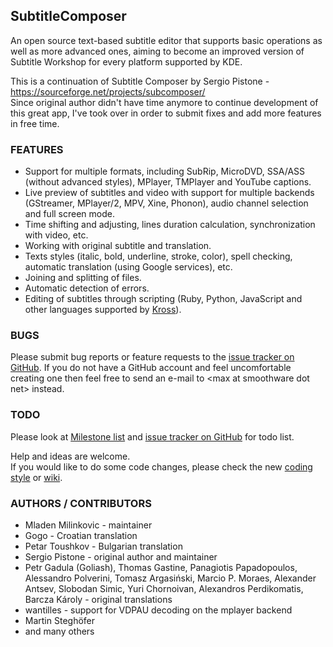 ## SubtitleComposer ##

An open source text-based subtitle editor that supports basic operations as well as more advanced ones, aiming to become an improved version of Subtitle Workshop for every platform supported by KDE.

This is a continuation of Subtitle Composer by Sergio Pistone - https://sourceforge.net/projects/subcomposer/   
Since original author didn't have time anymore to continue development of this great app, I've took over in order to submit fixes and add more features in free time.

### FEATURES
 - Support for multiple formats, including SubRip, MicroDVD, SSA/ASS (without advanced styles), MPlayer, TMPlayer and YouTube captions.
 - Live preview of subtitles and video with support for multiple backends (GStreamer, MPlayer/2, MPV, Xine, Phonon), audio channel selection and full screen mode.
 - Time shifting and adjusting, lines duration calculation, synchronization with video, etc.
 - Working with original subtitle and translation.
 - Texts styles (italic, bold, underline, stroke, color), spell checking, automatic translation (using Google services), etc.
 - Joining and splitting of files.
 - Automatic detection of errors.
 - Editing of subtitles through scripting (Ruby, Python, JavaScript and other languages supported by [Kross](http://techbase.kde.org/Development/Tutorials/Kross-Tutorial)).

### BUGS
Please submit bug reports or feature requests to the [issue tracker on GitHub][bugs]. 
If you do not have a GitHub account and feel uncomfortable creating one then feel free to send an 
e-mail to &lt;max at smoothware dot net&gt; instead.

### TODO
Please look at [Milestone list][milestones] and [issue tracker on GitHub][bugs] for todo list.

Help and ideas are welcome.   
If you would like to do some code changes, please check the new [coding style][coding style] or [wiki][coding style wiki].   

### AUTHORS / CONTRIBUTORS
 - Mladen Milinkovic - maintainer
 - Gogo - Croatian translation
 - Petar Toushkov - Bulgarian translation
 - Sergio Pistone - original author and maintainer
 - Petr Gadula (Goliash), Thomas Gastine, Panagiotis Papadopoulos, Alessandro Polverini, Tomasz Argasiński, Marcio P. Moraes,
 Alexander Antsev, Slobodan Simic, Yuri Chornoivan, Alexandros Perdikomatis, Barcza Károly - original translations
 - wantilles - support for VDPAU decoding on the mplayer backend
 - Martin Steghöfer
 - and many others


[bugs]: https://github.com/maxrd2/subtitlecomposer/issues "Issue Tracker"
[milestones]: https://github.com/maxrd2/subtitlecomposer/issues/milestones "Milestones"
[coding style]: https://github.com/maxrd2/subtitlecomposer/blob/master/README.CodingStyle.md "Coding Style"
[coding style wiki]: https://github.com/maxrd2/subtitlecomposer/wiki/Coding-Style "Coding Style - Wiki"
